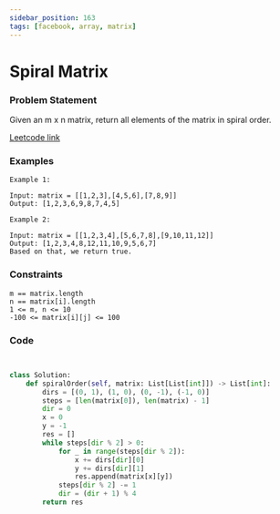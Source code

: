 ```yaml
---
sidebar_position: 163
tags: [facebook, array, matrix]
---
```


# Spiral Matrix

### Problem Statement

Given an m x n matrix, return all elements of the matrix in spiral order.

[Leetcode link](https://leetcode.com/problems/spiral-matrix)

### Examples

```
Example 1:

Input: matrix = [[1,2,3],[4,5,6],[7,8,9]]
Output: [1,2,3,6,9,8,7,4,5]

Example 2:

Input: matrix = [[1,2,3,4],[5,6,7,8],[9,10,11,12]]
Output: [1,2,3,4,8,12,11,10,9,5,6,7]
Based on that, we return true.
```

### Constraints

```
m == matrix.length
n == matrix[i].length
1 <= m, n <= 10
-100 <= matrix[i][j] <= 100
```

### Code

```python title="Python3 Code"


class Solution:
    def spiralOrder(self, matrix: List[List[int]]) -> List[int]:
        dirs = [(0, 1), (1, 0), (0, -1), (-1, 0)]
        steps = [len(matrix[0]), len(matrix) - 1]
        dir = 0
        x = 0
        y = -1
        res = []
        while steps[dir % 2] > 0:
            for _ in range(steps[dir % 2]):
                x += dirs[dir][0]
                y += dirs[dir][1]
                res.append(matrix[x][y])
            steps[dir % 2] -= 1
            dir = (dir + 1) % 4
        return res
```
